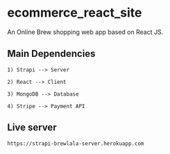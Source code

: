 # ecommerce_react_site

An Online Brew shopping web app based on React JS.

## Main Dependencies

```
1) Strapi --> Server

2) React --> Client

3) MongoDB --> Database

4) Stripe --> Payment API
```

## Live server

```
https://strapi-brewlala-server.herokuapp.com
```
